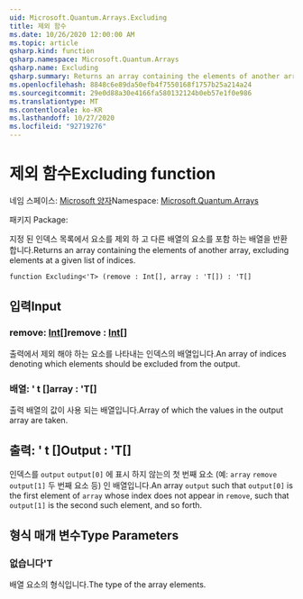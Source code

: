 ```yaml
---
uid: Microsoft.Quantum.Arrays.Excluding
title: 제외 함수
ms.date: 10/26/2020 12:00:00 AM
ms.topic: article
qsharp.kind: function
qsharp.namespace: Microsoft.Quantum.Arrays
qsharp.name: Excluding
qsharp.summary: Returns an array containing the elements of another array, excluding elements at a given list of indices.
ms.openlocfilehash: 8848c6e89da50efb4f7550168f1757b25a214a24
ms.sourcegitcommit: 29e0d88a30e4166fa580132124b0eb57e1f0e986
ms.translationtype: MT
ms.contentlocale: ko-KR
ms.lasthandoff: 10/27/2020
ms.locfileid: "92719276"
---
```

# <a name="excluding-function"></a><span data-ttu-id="5bbb8-102">제외 함수</span><span class="sxs-lookup"><span data-stu-id="5bbb8-102">Excluding function</span></span>

<span data-ttu-id="5bbb8-103">네임 스페이스: [Microsoft 양자](xref:Microsoft.Quantum.Arrays)</span><span class="sxs-lookup"><span data-stu-id="5bbb8-103">Namespace: [Microsoft.Quantum.Arrays](xref:Microsoft.Quantum.Arrays)</span></span>

<span data-ttu-id="5bbb8-104">패키지 [](https://nuget.org/packages/)</span><span class="sxs-lookup"><span data-stu-id="5bbb8-104">Package: [](https://nuget.org/packages/)</span></span>


<span data-ttu-id="5bbb8-105">지정 된 인덱스 목록에서 요소를 제외 하 고 다른 배열의 요소를 포함 하는 배열을 반환 합니다.</span><span class="sxs-lookup"><span data-stu-id="5bbb8-105">Returns an array containing the elements of another array, excluding elements at a given list of indices.</span></span>

```qsharp
function Excluding<'T> (remove : Int[], array : 'T[]) : 'T[]
```


## <a name="input"></a><span data-ttu-id="5bbb8-106">입력</span><span class="sxs-lookup"><span data-stu-id="5bbb8-106">Input</span></span>

### <a name="remove--int"></a><span data-ttu-id="5bbb8-107">remove: [Int](xref:microsoft.quantum.lang-ref.int)[]</span><span class="sxs-lookup"><span data-stu-id="5bbb8-107">remove : [Int](xref:microsoft.quantum.lang-ref.int)[]</span></span>

<span data-ttu-id="5bbb8-108">출력에서 제외 해야 하는 요소를 나타내는 인덱스의 배열입니다.</span><span class="sxs-lookup"><span data-stu-id="5bbb8-108">An array of indices denoting which elements should be excluded from the output.</span></span>


### <a name="array--t"></a><span data-ttu-id="5bbb8-109">배열: ' t []</span><span class="sxs-lookup"><span data-stu-id="5bbb8-109">array : 'T[]</span></span>

<span data-ttu-id="5bbb8-110">출력 배열의 값이 사용 되는 배열입니다.</span><span class="sxs-lookup"><span data-stu-id="5bbb8-110">Array of which the values in the output array are taken.</span></span>



## <a name="output--t"></a><span data-ttu-id="5bbb8-111">출력: ' t []</span><span class="sxs-lookup"><span data-stu-id="5bbb8-111">Output : 'T[]</span></span>

<span data-ttu-id="5bbb8-112">인덱스를 `output` `output[0]` 에 표시 하지 않는의 첫 번째 요소 (예: `array` `remove` `output[1]` 두 번째 요소 등) 인 배열입니다.</span><span class="sxs-lookup"><span data-stu-id="5bbb8-112">An array `output` such that `output[0]` is the first element of `array` whose index does not appear in `remove`, such that `output[1]` is the second such element, and so forth.</span></span>

## <a name="type-parameters"></a><span data-ttu-id="5bbb8-113">형식 매개 변수</span><span class="sxs-lookup"><span data-stu-id="5bbb8-113">Type Parameters</span></span>

### <a name="t"></a><span data-ttu-id="5bbb8-114">없습니다</span><span class="sxs-lookup"><span data-stu-id="5bbb8-114">'T</span></span>

<span data-ttu-id="5bbb8-115">배열 요소의 형식입니다.</span><span class="sxs-lookup"><span data-stu-id="5bbb8-115">The type of the array elements.</span></span>